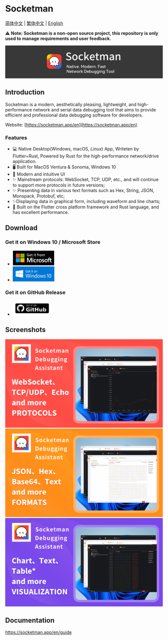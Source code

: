 # Socketman

[简体中文](./README_CN.md) | [繁体中文](./README_HK.md) | [English](./README.md)

⚠️ **Note: Socketman is a non-open source project, this repository is only used to manage requirements and user feedback.**

<div align="center">
<img src="images/app-banner.png" />
</div>

## Introduction

Socketman is a modern, aesthetically pleasing, lightweight, and high-performance network and serial data debugging tool that aims to provide efficient and professional data debugging software for developers.

Website: [https://socketman.app/en](https://socketman.app/en)

### Features

- 💻 Native Desktop(Windows, macOS, *Linux*) App, Writeten by Flutter+Rust, Powered by Rust for the high-performance network/drive application.
- 🖥️ Built for MacOS Ventura & Sonoma, Windows 10
- 🎊 Modern and intuitive UI
- ✨ Mainstream protocols: WebSocket, TCP, UDP, etc., and will continue to support more protocols in future versions;
- ✨ Presenting data in various text formats such as Hex, String, JSON, Monspack, Protobuf, etc;
- ✨Displaying data in graphical form, including waveform and line charts;
- 🎇 Built on the Flutter cross platform framework and Rust language, and has excellent performance.

## Download

### Get it on Windows 10 / Microsoft Store

- [<img src="images/get-it-on-microsoft-store.png" height="48"/>](https://apps.microsoft.com/detail/9nn916nb3wtt?cid=DevShareMCLPCS&hl=en-US)
- [<img src="images/get-it-on-windows-10.png" height="48"/>](https://apps.microsoft.com/detail/9nn916nb3wtt?cid=DevShareMCLPCS&hl=en-US)

### Get it on GitHub Release

- [<img src="images/get-it-on-github.png" height="48"/>](https://github.com/socketmanapp/desktop/releases/tag/v0.7.0)

## Screenshots

![Socketman Screen Snapshot, Protocols](screenshots/Cover-1-protocols-en.png)
![Socketman Screen Snapshot, Formats](screenshots/Cover-2-formats-en.png)
![Socketman Screen Snapshot, Formats](screenshots/Cover-3-charts-en.png)

## Documentation

https://socketman.app/en/guide

